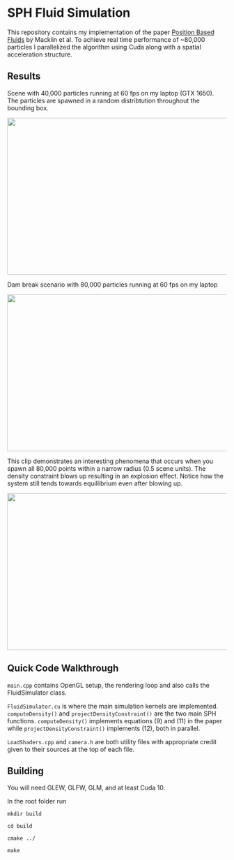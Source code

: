 # SPH Fluid Simulation
This repository contains my implementation of the paper [Position Based Fluids](http://mmacklin.com/pbf_sig_preprint.pdf) by Macklin et al. To achieve real time performance of ~80,000 particles I parallelized the algorithm using Cuda along with a spatial acceleration structure. 

## Results
Scene with 40,000 particles running at 60 fps on my laptop (GTX 1650). The particles are spawned in a random distribtution throughout the bounding box.

<img src="gifs/Standard.gif" width="640" height="360" />

Dam break scenario with 80,000 particles running at 60 fps on my laptop

<img src="gifs/DamBreak.gif" width="640" height="360" />

This clip demonstrates an interesting phenomena that occurs when you spawn all 80,000 points within a narrow radius (0.5 scene units). The density constraint blows up resulting in an explosion effect. Notice how the system still tends towards equillibrium even after blowing up.

<img src="gifs/Blowup.gif" width="640" height="360" />

## Quick Code Walkthrough
```main.cpp``` contains OpenGL setup, the rendering loop and also calls the FluidSimulator class.

```FluidSimulator.cu``` is where the main simulation kernels are implemented. ```computeDensity()``` and ```projectDensityConstraint()``` are the two main SPH functions. ```computeDensity()``` implements equations (9) and (11) in the paper while ```projectDensityConstraint()``` implements (12), both in parallel.

```LoadShaders.cpp``` and ```camera.h``` are both utility files with appropriate credit given to their sources at the top of each file.

## Building
You will need GLEW, GLFW, GLM, and at least Cuda 10.

In the root folder run

```mkdir build```

```cd build```

```cmake ../```

```make```